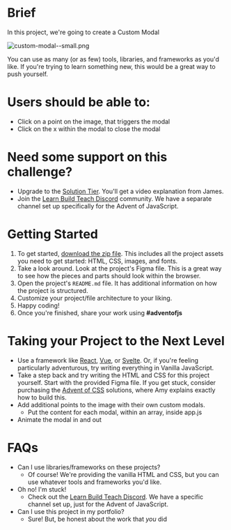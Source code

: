 # Brief

In this project, we're going to create a Custom Modal

![custom-modal--small.png](https://s3-us-west-2.amazonaws.com/secure.notion-static.com/d21d2791-6723-4ede-a742-b9678d6f8e10/custom-modal--small.png)

You can use as many (or as few) tools, libraries, and frameworks as you'd like. If you're trying to learn something new, this would be a great way to push yourself.

# Users should be able to:

- Click on a point on the image, that triggers the modal
- Click on the x within the modal to close the modal

# Need some support on this challenge?

- Upgrade to the [Solution Tier](https://www.adventofjs.com/). You'll get a video explanation from James.
- Join the [Learn Build Teach Discord](http://learnbuildteach.com) community. We have a separate channel set up specifically for the Advent of JavaScript.

# Getting Started

1. To get started, [download the zip file](https://store.selfteach.me/products/home). This includes all the project assets you need to get started: HTML, CSS, images, and fonts.
2. Take a look around. Look at the project's Figma file. This is a great way to see how the pieces and parts should look within the browser.
3. Open the project's `README.md` file. It has additional information on how the project is structured.
4. Customize your project/file architecture to your liking.
5. Happy coding!
6. Once you're finished, share your work using **#adventofjs**

# Taking your Project to the Next Level

- Use a framework like [React](http://react.com), [Vue](https://vuejs.org/), or [Svelte](http://svelte.dev). Or, if you're feeling particularly adventurous, try writing everything in Vanilla JavaScript.
- Take a step back and try writing the HTML and CSS for this project yourself. Start with the provided Figma file. If you get stuck, consider purchasing the [Advent of CSS](http://adventofcss.com) solutions, where Amy explains exactly how to build this.
- Add additional points to the image with their own custom modals.
  - Put the content for each modal, within an array, inside app.js
- Animate the modal in and out

# FAQs

- Can I use libraries/frameworks on these projects?
  - Of course! We're providing the vanilla HTML and CSS, but you can use whatever tools and frameworks you'd like.
- Oh no! I'm stuck!
  - Check out the [Learn Build Teach Discord](http://learnbuildteach.com). We have a specific channel set up, just for the Advent of JavaScript.
- Can I use this project in my portfolio?
  - Sure! But, be honest about the work that *you* did
